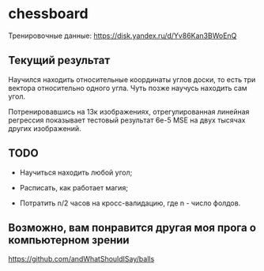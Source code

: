 # chessboard

Тренировочные данные: https://disk.yandex.ru/d/Yv86Kan3BWoEnQ

## Текущий результат

Научился находить относительные координаты углов доски, то есть три вектора относительно одного угла. Чуть позже научусь находить сам угол.  

Потренировавшись на 13к изображениях, отрегулированная линейная регрессия показывает тестовый результат 6e-5 MSE на двух тысячах других изображений.

## TODO

- Научиться находить любой угол;  

- Расписать, как работает магия;

- Потратить n/2 часов на кросс-валидацию, где n - число фолдов.

## Возможно, вам понравится другая моя прога о компьютерном зрении

https://github.com/andWhatShouldISay/balls
